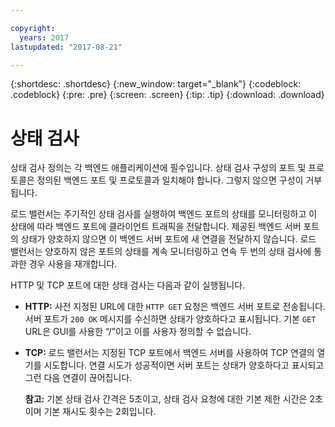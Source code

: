 ```yaml
---

copyright:
  years: 2017
lastupdated: "2017-08-21"

---
```


{:shortdesc: .shortdesc}
{:new_window: target="_blank"}
{:codeblock: .codeblock}
{:pre: .pre}
{:screen: .screen}
{:tip: .tip}
{:download: .download}

# 상태 검사

상태 검사 정의는 각 백엔드 애플리케이션에 필수입니다. 상태 검사 구성의 포트 및 프로토콜은 정의된 백엔드 포트 및 프로토콜과 일치해야 합니다. 그렇지 않으면 구성이 거부됩니다. 

로드 밸런서는 주기적인 상태 검사를 실행하여 백엔드 포트의 상태를 모니터링하고 이 상태에 따라 백엔드 포트에 클라이언트 트래픽을 전달합니다. 제공된 백엔드 서버 포트의 상태가 양호하지 않으면 이 백엔드 서버 포트에 새 연결을 전달하지 않습니다. 로드 밸런서는 양호하지 않은 포트의 상태를 계속 모니터링하고 연속 두 번의 상태 검사에 통과한 경우 사용을 재개합니다. 

HTTP 및 TCP 포트에 대한 상태 검사는 다음과 같이 실행됩니다.

* **HTTP:** 사전 지정된 URL에 대한 `HTTP GET` 요청은 백엔드 서버 포트로 전송됩니다. 서버 포트가 `200 OK` 메시지를 수신하면 상태가 양호하다고 표시됩니다. 기본 `GET` URL은 GUI를 사용한 “/”이고 이를 사용자 정의할 수 없습니다. 

* **TCP:** 로드 밸런서는 지정된 TCP 포트에서 백엔드 서버를 사용하여 TCP 연결의 열기를 시도합니다. 연결 시도가 성공적이면 서버 포트는 상태가 양호하다고 표시되고 그런 다음 연결이 끊어집니다. 

	**참고:** 기본 상태 검사 간격은 5초이고, 상태 검사 요청에 대한 기본 제한 시간은 2초이며 기본 재시도 횟수는 2회입니다. 
